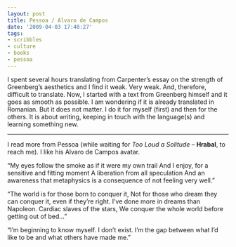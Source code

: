 ```yaml
---
layout: post
title: Pessoa / Alvaro de Campos
date: '2009-04-03 17:40:27'
tags:
- scribbles
- culture
- books
- pessoa
---
```


I spent several hours translating from Carpenter’s essay on the strength of Greenberg’s aesthetics and I find it weak. Very weak. And, therefore, difficult to translate. Now, I started with a text from Greenberg himself and it goes as smooth as possible. I am wondering if it is already translated in Romanian. But it does not matter. I do it for myself (first) and then for the others. It is about writing, keeping in touch with the language(s) and learning something new. 

---

I read more from Pessoa (while waiting for *Too Loud a Solitude* – **Hrabal**, to reach me). I like his Alvaro de Campos avatar. 

“My eyes follow the smoke as if it were my own trail
And I enjoy, for a sensitive and fitting moment
A liberation from all speculation
And an awareness that metaphysics is a consequence of not feeling very well.”

“The world is for those born to conquer it,
Not for those who dream they can conquer it, even if they’re right. 
I’ve done more in dreams than Napoleon.
Cardiac slaves of the stars, 
We conquer the whole world before getting out of bed…” 

“I’m beginning to know myself. I don’t exist. 
I’m the gap between what I’d like to be and what others have made me.” 


